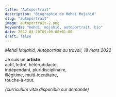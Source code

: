 ```yaml
---
title: "Autoportrait"
description: "Biographie de Mehdi Mojahid"
slug: "autoportrait"
image: autoportrait-2.png
keywords: "mehdi, mojahid, autoportrait, bio"
date: 2022-03-20T09:00:00+01:00
draft: false
---
```

*Mehdi Mojahid, Autoportrait au travail, 18 mars 2022*  
  

Je suis un **artiste**  
actif, lettré, hétérodidacte,  
indépendant, pluridisciplinaire,  
illégitime, multi-identitaire,  
touche-à-tout.

*(curriculum vitæ disponible sur demande)*